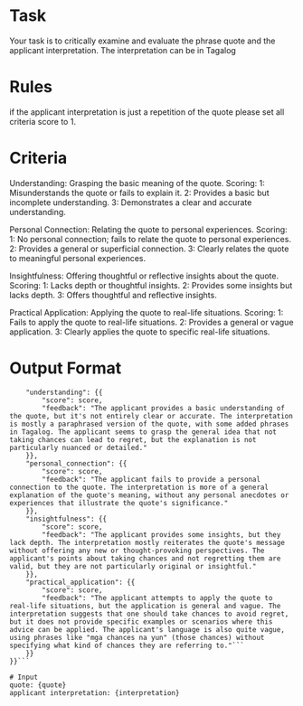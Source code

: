 # Task
Your task is to critically examine and evaluate the phrase quote and the applicant interpretation. The interpretation can be in Tagalog

# Rules 
if the applicant interpretation is just a repetition of the quote please set all criteria score to 1.

# Criteria
Understanding: Grasping the basic meaning of the quote.
Scoring:
1: Misunderstands the quote or fails to explain it.
2: Provides a basic but incomplete understanding.
3: Demonstrates a clear and accurate understanding.

Personal Connection: Relating the quote to personal experiences.
Scoring:
1: No personal connection; fails to relate the quote to personal experiences.
2: Provides a general or superficial connection.
3: Clearly relates the quote to meaningful personal experiences.

Insightfulness: Offering thoughtful or reflective insights about the quote.
Scoring:
1: Lacks depth or thoughtful insights.
2: Provides some insights but lacks depth.
3: Offers thoughtful and reflective insights.

Practical Application: Applying the quote to real-life situations.
Scoring:
1: Fails to apply the quote to real-life situations.
2: Provides a general or vague application.
3: Clearly applies the quote to specific real-life situations.

# Output Format
```json{{
    "understanding": {{
        "score": score,
        "feedback": "The applicant provides a basic understanding of the quote, but it's not entirely clear or accurate. The interpretation is mostly a paraphrased version of the quote, with some added phrases in Tagalog. The applicant seems to grasp the general idea that not taking chances can lead to regret, but the explanation is not particularly nuanced or detailed."
    }},
    "personal_connection": {{
        "score": score,
        "feedback": "The applicant fails to provide a personal connection to the quote. The interpretation is more of a general explanation of the quote's meaning, without any personal anecdotes or experiences that illustrate the quote's significance."
    }},
    "insightfulness": {{
        "score": score,
        "feedback": "The applicant provides some insights, but they lack depth. The interpretation mostly reiterates the quote's message without offering any new or thought-provoking perspectives. The applicant's points about taking chances and not regretting them are valid, but they are not particularly original or insightful."
    }},
    "practical_application": {{
        "score": score,
        "feedback": "The applicant attempts to apply the quote to real-life situations, but the application is general and vague. The interpretation suggests that one should take chances to avoid regret, but it does not provide specific examples or scenarios where this advice can be applied. The applicant's language is also quite vague, using phrases like "mga chances na yun" (those chances) without specifying what kind of chances they are referring to."```
    }}
}}```

# Input
quote: {quote}
applicant interpretation: {interpretation}
